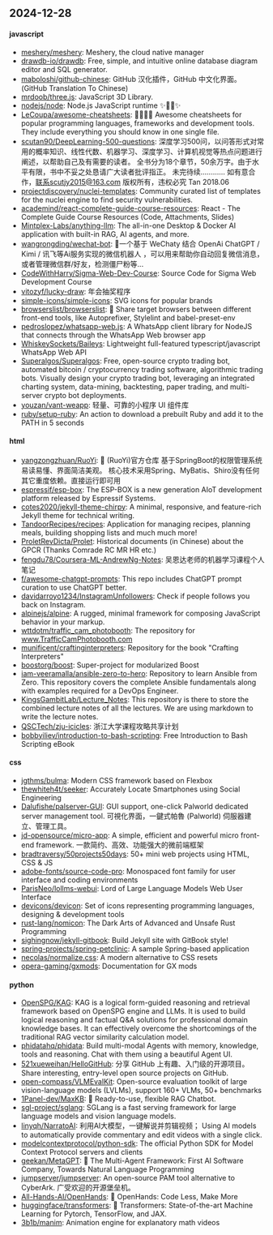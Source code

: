 ## 2024-12-28

#### javascript
* [meshery/meshery](https://github.com/meshery/meshery): Meshery, the cloud native manager
* [drawdb-io/drawdb](https://github.com/drawdb-io/drawdb): Free, simple, and intuitive online database diagram editor and SQL generator.
* [maboloshi/github-chinese](https://github.com/maboloshi/github-chinese): GitHub 汉化插件，GitHub 中文化界面。 (GitHub Translation To Chinese)
* [mrdoob/three.js](https://github.com/mrdoob/three.js): JavaScript 3D Library.
* [nodejs/node](https://github.com/nodejs/node): Node.js JavaScript runtime ✨🐢🚀✨
* [LeCoupa/awesome-cheatsheets](https://github.com/LeCoupa/awesome-cheatsheets): 👩‍💻👨‍💻 Awesome cheatsheets for popular programming languages, frameworks and development tools. They include everything you should know in one single file.
* [scutan90/DeepLearning-500-questions](https://github.com/scutan90/DeepLearning-500-questions): 深度学习500问，以问答形式对常用的概率知识、线性代数、机器学习、深度学习、计算机视觉等热点问题进行阐述，以帮助自己及有需要的读者。 全书分为18个章节，50余万字。由于水平有限，书中不妥之处恳请广大读者批评指正。 未完待续............ 如有意合作，联系scutjy2015@163.com 版权所有，违权必究 Tan 2018.06
* [projectdiscovery/nuclei-templates](https://github.com/projectdiscovery/nuclei-templates): Community curated list of templates for the nuclei engine to find security vulnerabilities.
* [academind/react-complete-guide-course-resources](https://github.com/academind/react-complete-guide-course-resources): React - The Complete Guide Course Resources (Code, Attachments, Slides)
* [Mintplex-Labs/anything-llm](https://github.com/Mintplex-Labs/anything-llm): The all-in-one Desktop & Docker AI application with built-in RAG, AI agents, and more.
* [wangrongding/wechat-bot](https://github.com/wangrongding/wechat-bot): 🤖一个基于 WeChaty 结合 OpenAi ChatGPT / Kimi / 讯飞等Ai服务实现的微信机器人 ，可以用来帮助你自动回复微信消息，或者管理微信群/好友，检测僵尸粉等...
* [CodeWithHarry/Sigma-Web-Dev-Course](https://github.com/CodeWithHarry/Sigma-Web-Dev-Course): Source Code for Sigma Web Development Course
* [vitozyf/lucky-draw](https://github.com/vitozyf/lucky-draw): 年会抽奖程序
* [simple-icons/simple-icons](https://github.com/simple-icons/simple-icons): SVG icons for popular brands
* [browserslist/browserslist](https://github.com/browserslist/browserslist): 🦔 Share target browsers between different front-end tools, like Autoprefixer, Stylelint and babel-preset-env
* [pedroslopez/whatsapp-web.js](https://github.com/pedroslopez/whatsapp-web.js): A WhatsApp client library for NodeJS that connects through the WhatsApp Web browser app
* [WhiskeySockets/Baileys](https://github.com/WhiskeySockets/Baileys): Lightweight full-featured typescript/javascript WhatsApp Web API
* [Superalgos/Superalgos](https://github.com/Superalgos/Superalgos): Free, open-source crypto trading bot, automated bitcoin / cryptocurrency trading software, algorithmic trading bots. Visually design your crypto trading bot, leveraging an integrated charting system, data-mining, backtesting, paper trading, and multi-server crypto bot deployments.
* [youzan/vant-weapp](https://github.com/youzan/vant-weapp): 轻量、可靠的小程序 UI 组件库
* [ruby/setup-ruby](https://github.com/ruby/setup-ruby): An action to download a prebuilt Ruby and add it to the PATH in 5 seconds

#### html
* [yangzongzhuan/RuoYi](https://github.com/yangzongzhuan/RuoYi): 🎉 (RuoYi)官方仓库 基于SpringBoot的权限管理系统 易读易懂、界面简洁美观。 核心技术采用Spring、MyBatis、Shiro没有任何其它重度依赖。直接运行即可用
* [espressif/esp-box](https://github.com/espressif/esp-box): The ESP-BOX is a new generation AIoT development platform released by Espressif Systems.
* [cotes2020/jekyll-theme-chirpy](https://github.com/cotes2020/jekyll-theme-chirpy): A minimal, responsive, and feature-rich Jekyll theme for technical writing.
* [TandoorRecipes/recipes](https://github.com/TandoorRecipes/recipes): Application for managing recipes, planning meals, building shopping lists and much much more!
* [ProletRevDicta/Prolet](https://github.com/ProletRevDicta/Prolet): Historical documents (in Chinese) about the GPCR (Thanks Comrade RC MR HR etc.)
* [fengdu78/Coursera-ML-AndrewNg-Notes](https://github.com/fengdu78/Coursera-ML-AndrewNg-Notes): 吴恩达老师的机器学习课程个人笔记
* [f/awesome-chatgpt-prompts](https://github.com/f/awesome-chatgpt-prompts): This repo includes ChatGPT prompt curation to use ChatGPT better.
* [davidarroyo1234/InstagramUnfollowers](https://github.com/davidarroyo1234/InstagramUnfollowers): Check if people follows you back on Instagram.
* [alpinejs/alpine](https://github.com/alpinejs/alpine): A rugged, minimal framework for composing JavaScript behavior in your markup.
* [wttdotm/traffic_cam_photobooth](https://github.com/wttdotm/traffic_cam_photobooth): The repository for www.TrafficCamPhotobooth.com
* [munificent/craftinginterpreters](https://github.com/munificent/craftinginterpreters): Repository for the book "Crafting Interpreters"
* [boostorg/boost](https://github.com/boostorg/boost): Super-project for modularized Boost
* [iam-veeramalla/ansible-zero-to-hero](https://github.com/iam-veeramalla/ansible-zero-to-hero): Repository to learn Ansible from Zero. This repository covers the complete Ansible fundamentals along with examples required for a DevOps Engineer.
* [KingsGambitLab/Lecture_Notes](https://github.com/KingsGambitLab/Lecture_Notes): This repository is there to store the combined lecture notes of all the lectures. We are using markdown to write the lecture notes.
* [QSCTech/zju-icicles](https://github.com/QSCTech/zju-icicles): 浙江大学课程攻略共享计划
* [bobbyiliev/introduction-to-bash-scripting](https://github.com/bobbyiliev/introduction-to-bash-scripting): Free Introduction to Bash Scripting eBook

#### css
* [jgthms/bulma](https://github.com/jgthms/bulma): Modern CSS framework based on Flexbox
* [thewhiteh4t/seeker](https://github.com/thewhiteh4t/seeker): Accurately Locate Smartphones using Social Engineering
* [Dalufishe/palserver-GUI](https://github.com/Dalufishe/palserver-GUI): GUI support, one-click Palworld dedicated server management tool. 可視化界面，一鍵式帕魯 (Palworld) 伺服器建立、管理工具。
* [jd-opensource/micro-app](https://github.com/jd-opensource/micro-app): A simple, efficient and powerful micro front-end framework. 一款简约、高效、功能强大的微前端框架
* [bradtraversy/50projects50days](https://github.com/bradtraversy/50projects50days): 50+ mini web projects using HTML, CSS & JS
* [adobe-fonts/source-code-pro](https://github.com/adobe-fonts/source-code-pro): Monospaced font family for user interface and coding environments
* [ParisNeo/lollms-webui](https://github.com/ParisNeo/lollms-webui): Lord of Large Language Models Web User Interface
* [devicons/devicon](https://github.com/devicons/devicon): Set of icons representing programming languages, designing & development tools
* [rust-lang/nomicon](https://github.com/rust-lang/nomicon): The Dark Arts of Advanced and Unsafe Rust Programming
* [sighingnow/jekyll-gitbook](https://github.com/sighingnow/jekyll-gitbook): Build Jekyll site with GitBook style!
* [spring-projects/spring-petclinic](https://github.com/spring-projects/spring-petclinic): A sample Spring-based application
* [necolas/normalize.css](https://github.com/necolas/normalize.css): A modern alternative to CSS resets
* [opera-gaming/gxmods](https://github.com/opera-gaming/gxmods): Documentation for GX mods

#### python
* [OpenSPG/KAG](https://github.com/OpenSPG/KAG): KAG is a logical form-guided reasoning and retrieval framework based on OpenSPG engine and LLMs. It is used to build logical reasoning and factual Q&A solutions for professional domain knowledge bases. It can effectively overcome the shortcomings of the traditional RAG vector similarity calculation model.
* [phidatahq/phidata](https://github.com/phidatahq/phidata): Build multi-modal Agents with memory, knowledge, tools and reasoning. Chat with them using a beautiful Agent UI.
* [521xueweihan/HelloGitHub](https://github.com/521xueweihan/HelloGitHub): 分享 GitHub 上有趣、入门级的开源项目。Share interesting, entry-level open source projects on GitHub.
* [open-compass/VLMEvalKit](https://github.com/open-compass/VLMEvalKit): Open-source evaluation toolkit of large vision-language models (LVLMs), support 160+ VLMs, 50+ benchmarks
* [1Panel-dev/MaxKB](https://github.com/1Panel-dev/MaxKB): 💬 Ready-to-use, flexible RAG Chatbot.
* [sgl-project/sglang](https://github.com/sgl-project/sglang): SGLang is a fast serving framework for large language models and vision language models.
* [linyqh/NarratoAI](https://github.com/linyqh/NarratoAI): 利用AI大模型，一键解说并剪辑视频； Using AI models to automatically provide commentary and edit videos with a single click.
* [modelcontextprotocol/python-sdk](https://github.com/modelcontextprotocol/python-sdk): The official Python SDK for Model Context Protocol servers and clients
* [geekan/MetaGPT](https://github.com/geekan/MetaGPT): 🌟 The Multi-Agent Framework: First AI Software Company, Towards Natural Language Programming
* [jumpserver/jumpserver](https://github.com/jumpserver/jumpserver): An open-source PAM tool alternative to CyberArk. 广受欢迎的开源堡垒机。
* [All-Hands-AI/OpenHands](https://github.com/All-Hands-AI/OpenHands): 🙌 OpenHands: Code Less, Make More
* [huggingface/transformers](https://github.com/huggingface/transformers): 🤗 Transformers: State-of-the-art Machine Learning for Pytorch, TensorFlow, and JAX.
* [3b1b/manim](https://github.com/3b1b/manim): Animation engine for explanatory math videos
